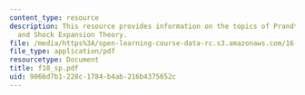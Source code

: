 ```yaml
---
content_type: resource
description: This resource provides information on the topics of Prandtl-Meyer Waves
  and Shock Expansion Theory.
file: /media/https%3A/open-learning-course-data-rc.s3.amazonaws.com/16-01-unified-engineering-i-ii-iii-iv-fall-2005-spring-2006/9066d7b1228c1784b4ab216b4375652c_f18_sp.pdf
file_type: application/pdf
resourcetype: Document
title: f18_sp.pdf
uid: 9066d7b1-228c-1784-b4ab-216b4375652c
---
```

